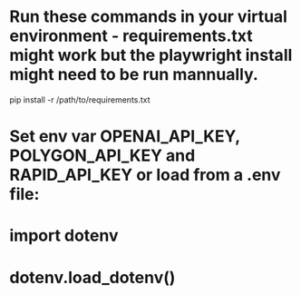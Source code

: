 # Run these commands in your virtual environment - requirements.txt might work but the playwright install might need to be run mannually.

pip install -r /path/to/requirements.txt

# Set env var OPENAI_API_KEY, POLYGON_API_KEY and RAPID_API_KEY or load from a .env file:
# import dotenv
# dotenv.load_dotenv()



